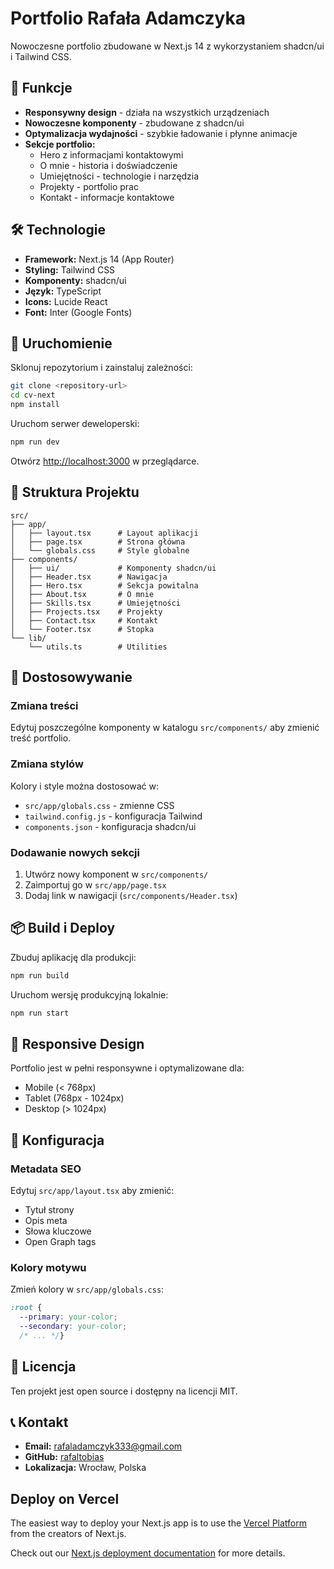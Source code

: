 # Portfolio Rafała Adamczyka

Nowoczesne portfolio zbudowane w Next.js 14 z wykorzystaniem shadcn/ui i Tailwind CSS.

## 🚀 Funkcje

- **Responsywny design** - działa na wszystkich urządzeniach
- **Nowoczesne komponenty** - zbudowane z shadcn/ui
- **Optymalizacja wydajności** - szybkie ładowanie i płynne animacje
- **Sekcje portfolio:**
  - Hero z informacjami kontaktowymi
  - O mnie - historia i doświadczenie
  - Umiejętności - technologie i narzędzia
  - Projekty - portfolio prac
  - Kontakt - informacje kontaktowe

## 🛠️ Technologie

- **Framework:** Next.js 14 (App Router)
- **Styling:** Tailwind CSS
- **Komponenty:** shadcn/ui
- **Język:** TypeScript
- **Icons:** Lucide React
- **Font:** Inter (Google Fonts)

## 🚀 Uruchomienie

Sklonuj repozytorium i zainstaluj zależności:

```bash
git clone <repository-url>
cd cv-next
npm install
```

Uruchom serwer deweloperski:

```bash
npm run dev
```

Otwórz [http://localhost:3000](http://localhost:3000) w przeglądarce.

## 📝 Struktura Projektu

```
src/
├── app/
│   ├── layout.tsx      # Layout aplikacji
│   ├── page.tsx        # Strona główna
│   └── globals.css     # Style globalne
├── components/
│   ├── ui/             # Komponenty shadcn/ui
│   ├── Header.tsx      # Nawigacja
│   ├── Hero.tsx        # Sekcja powitalna
│   ├── About.tsx       # O mnie
│   ├── Skills.tsx      # Umiejętności
│   ├── Projects.tsx    # Projekty
│   ├── Contact.tsx     # Kontakt
│   └── Footer.tsx      # Stopka
└── lib/
    └── utils.ts        # Utilities
```

## 🎨 Dostosowywanie

### Zmiana treści
Edytuj poszczególne komponenty w katalogu `src/components/` aby zmienić treść portfolio.

### Zmiana stylów
Kolory i style można dostosować w:
- `src/app/globals.css` - zmienne CSS
- `tailwind.config.js` - konfiguracja Tailwind
- `components.json` - konfiguracja shadcn/ui

### Dodawanie nowych sekcji
1. Utwórz nowy komponent w `src/components/`
2. Zaimportuj go w `src/app/page.tsx`
3. Dodaj link w nawigacji (`src/components/Header.tsx`)

## 📦 Build i Deploy

Zbuduj aplikację dla produkcji:

```bash
npm run build
```

Uruchom wersję produkcyjną lokalnie:

```bash
npm run start
```

## 📱 Responsive Design

Portfolio jest w pełni responsywne i optymalizowane dla:
- Mobile (< 768px)
- Tablet (768px - 1024px)  
- Desktop (> 1024px)

## 🔧 Konfiguracja

### Metadata SEO
Edytuj `src/app/layout.tsx` aby zmienić:
- Tytuł strony
- Opis meta
- Słowa kluczowe
- Open Graph tags

### Kolory motywu
Zmień kolory w `src/app/globals.css`:
```css
:root {
  --primary: your-color;
  --secondary: your-color;
  /* ... */}
```

## 📄 Licencja

Ten projekt jest open source i dostępny na licencji MIT.

## 📞 Kontakt

- **Email:** rafaladamczyk333@gmail.com
- **GitHub:** [rafaltobias](https://github.com/rafaltobias)
- **Lokalizacja:** Wrocław, Polska

## Deploy on Vercel

The easiest way to deploy your Next.js app is to use the [Vercel Platform](https://vercel.com/new?utm_medium=default-template&filter=next.js&utm_source=create-next-app&utm_campaign=create-next-app-readme) from the creators of Next.js.

Check out our [Next.js deployment documentation](https://nextjs.org/docs/app/building-your-application/deploying) for more details.
